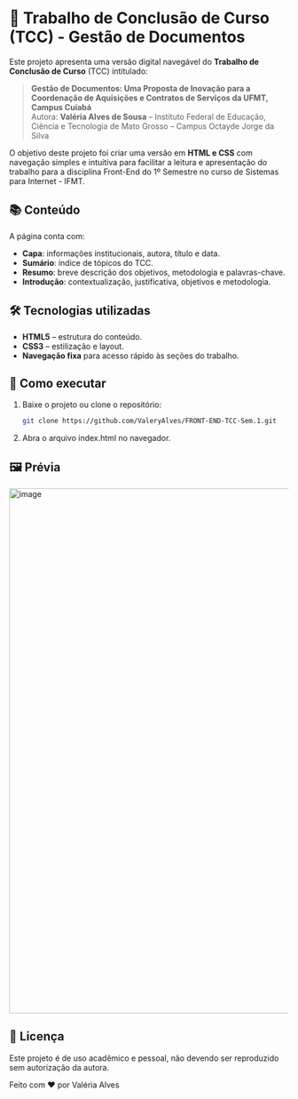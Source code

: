 # 📄 Trabalho de Conclusão de Curso (TCC) - Gestão de Documentos

Este projeto apresenta uma versão digital navegável do **Trabalho de Conclusão de Curso** (TCC) intitulado:

> **Gestão de Documentos: Uma Proposta de Inovação para a Coordenação de Aquisições e Contratos de Serviços da UFMT, Campus Cuiabá**  
> Autora: **Valéria Alves de Sousa** – Instituto Federal de Educação, Ciência e Tecnologia de Mato Grosso – Campus Octayde Jorge da Silva

O objetivo deste projeto foi criar uma versão em **HTML e CSS** com navegação simples e intuitiva para facilitar a leitura e apresentação do trabalho para a disciplina Front-End do 1º Semestre no curso de Sistemas para Internet - IFMT.  

## 📚 Conteúdo
A página conta com:
- **Capa**: informações institucionais, autora, título e data.
- **Sumário**: índice de tópicos do TCC.
- **Resumo**: breve descrição dos objetivos, metodologia e palavras-chave.
- **Introdução**: contextualização, justificativa, objetivos e metodologia.

## 🛠️ Tecnologias utilizadas
- **HTML5** – estrutura do conteúdo.
- **CSS3** – estilização e layout.
- **Navegação fixa** para acesso rápido às seções do trabalho.

## 🚀 Como executar
1. Baixe o projeto ou clone o repositório:
   ```bash
   git clone https://github.com/ValeryAlves/FRONT-END-TCC-Sem.1.git
2. Abra o arquivo index.html no navegador.

## 🖼️ Prévia
<img width="667" height="945" alt="image" src="https://github.com/user-attachments/assets/eb4a5e29-d506-490f-8767-767454dfd594" />

## 📜 Licença
Este projeto é de uso acadêmico e pessoal, não devendo ser reproduzido sem autorização da autora.

Feito com ❤️ por Valéria Alves
